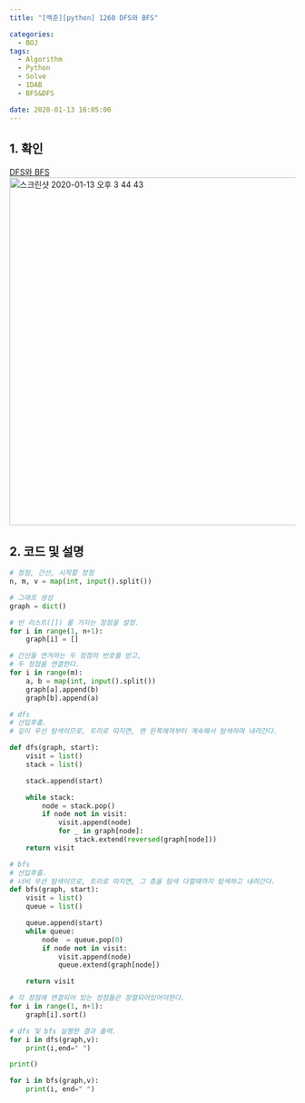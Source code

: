 ```yaml
---
title: "[백준][python] 1260 DFS와 BFS"

categories:
  - BOJ
tags:
  - Algorithm
  - Python
  - Solve
  - 1DAB
  - BFS&DFS

date: 2020-01-13 16:05:00
---
```


## 1. 확인
[DFS와 BFS](https://www.acmicpc.net/problem/1260)  
<img width="613" alt="스크린샷 2020-01-13 오후 3 44 43" src="https://user-images.githubusercontent.com/20227720/72237702-c4639200-361e-11ea-8932-153b7a209bc7.png">

## 2. 코드 및 설명
```python
# 정점, 간선, 시작할 정점
n, m, v = map(int, input().split())

# 그래프 생성
graph = dict()

# 빈 리스트([]) 를 가지는 정점을 설정.
for i in range(1, n+1):
    graph[i] = []

# 간선을 연겨하는 두 정점의 번호를 받고,
# 두 정점을 연결한다.
for i in range(m):
    a, b = map(int, input().split())
    graph[a].append(b)
    graph[b].append(a)

# dfs
# 선입후출.
# 깊이 우선 탐색이므로, 트리로 따지면, 맨 왼쪽에꺼부터 계속해서 탐색하며 내려간다.

def dfs(graph, start):
    visit = list()
    stack = list()

    stack.append(start)

    while stack:
        node = stack.pop()
        if node not in visit:
            visit.append(node)
            for _ in graph[node]:
                stack.extend(reversed(graph[node]))
    return visit

# bfs
# 선입후출.
# 너비 우선 탐색이므로, 트리로 따지면, 그 층을 탐색 다할때까지 탐색하고 내려간다.
def bfs(graph, start):
    visit = list()
    queue = list()

    queue.append(start)
    while queue:
        node  = queue.pop(0)
        if node not in visit:
            visit.append(node)
            queue.extend(graph[node])

    return visit

# 각 정점에 연결되어 있는 정점들은 정렬되어있어야한다.
for i in range(1, n+1):
    graph[i].sort()

# dfs 및 bfs 실행한 결과 출력.
for i in dfs(graph,v):
    print(i,end=" ")

print()

for i in bfs(graph,v):
    print(i, end=" ")

```